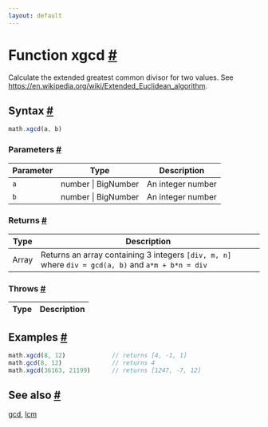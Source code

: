 ```yaml
---
layout: default
---
```


<!-- Note: This file is automatically generated from source code comments. Changes made in this file will be overridden. -->

<h1 id="function-xgcd">Function xgcd <a href="#function-xgcd" title="Permalink">#</a></h1>

Calculate the extended greatest common divisor for two values.
See https://en.wikipedia.org/wiki/Extended_Euclidean_algorithm.


<h2 id="syntax">Syntax <a href="#syntax" title="Permalink">#</a></h2>

```js
math.xgcd(a, b)
```

<h3 id="parameters">Parameters <a href="#parameters" title="Permalink">#</a></h3>

Parameter | Type | Description
--------- | ---- | -----------
`a` | number &#124; BigNumber | An integer number
`b` | number &#124; BigNumber | An integer number

<h3 id="returns">Returns <a href="#returns" title="Permalink">#</a></h3>

Type | Description
---- | -----------
Array | Returns an array containing 3 integers `[div, m, n]` where `div = gcd(a, b)` and `a*m + b*n = div`


<h3 id="throws">Throws <a href="#throws" title="Permalink">#</a></h3>

Type | Description
---- | -----------


<h2 id="examples">Examples <a href="#examples" title="Permalink">#</a></h2>

```js
math.xgcd(8, 12)             // returns [4, -1, 1]
math.gcd(8, 12)              // returns 4
math.xgcd(36163, 21199)      // returns [1247, -7, 12]
```


<h2 id="see-also">See also <a href="#see-also" title="Permalink">#</a></h2>

[gcd](gcd.html),
[lcm](lcm.html)
